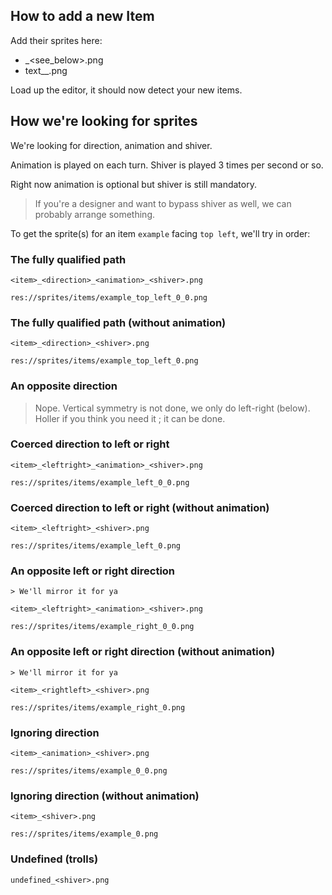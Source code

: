 
## How to add a new Item

Add their sprites here:

- <item>_<see_below>.png
- text_<item>_<shiver>.png

Load up the editor, it should now detect your new items.


## How we're looking for sprites

We're looking for direction, animation and shiver.

Animation is played on each turn.
Shiver is played 3 times per second or so.

Right now animation is optional but shiver is still mandatory.
> If you're a designer and want to bypass shiver as well, we can probably arrange something.

To get the sprite(s) for an item `example` facing `top left`, we'll try in order:


### The fully qualified path

    <item>_<direction>_<animation>_<shiver>.png
    
    res://sprites/items/example_top_left_0_0.png


### The fully qualified path (without animation)

    <item>_<direction>_<shiver>.png
    
    res://sprites/items/example_top_left_0.png


### An opposite direction

> Nope.
> Vertical symmetry is not done, we only do left-right (below).
> Holler if you think you need it ; it can be done.

    
### Coerced direction to left or right

    <item>_<leftright>_<animation>_<shiver>.png

    res://sprites/items/example_left_0_0.png


### Coerced direction to left or right (without animation)

    <item>_<leftright>_<shiver>.png
    
    res://sprites/items/example_left_0.png


### An opposite left or right direction

    > We'll mirror it for ya
    
    <item>_<leftright>_<animation>_<shiver>.png
    
    res://sprites/items/example_right_0_0.png


### An opposite left or right direction  (without animation)
    
    > We'll mirror it for ya
    
    <item>_<rightleft>_<shiver>.png
    
    res://sprites/items/example_right_0.png


### Ignoring direction

    <item>_<animation>_<shiver>.png

    res://sprites/items/example_0_0.png


### Ignoring direction (without animation)

    <item>_<shiver>.png

    res://sprites/items/example_0.png


### Undefined (trolls)

    undefined_<shiver>.png

